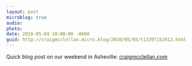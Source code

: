 ```yaml
---
layout: post
microblog: true
audio: 
photo: 
date: 2010-05-04 18:00:00 -0600
guid: http://craigmcclellan.micro.blog/2010/05/05/t13397152612.html
---
```

Quick blog post on our weekend in Asheville: [craigmcclellan.com](http://craigmcclellan.com/?p=711)

